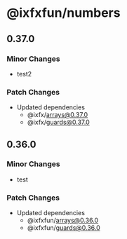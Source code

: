 # @ixfxfun/numbers

## 0.37.0

### Minor Changes

- test2

### Patch Changes

- Updated dependencies
  - @ixfx/arrays@0.37.0
  - @ixfx/guards@0.37.0

## 0.36.0

### Minor Changes

- test

### Patch Changes

- Updated dependencies
  - @ixfxfun/arrays@0.36.0
  - @ixfxfun/guards@0.36.0
